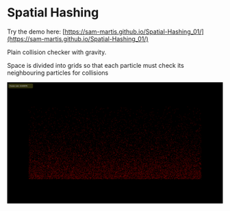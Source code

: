 # Spatial Hashing

Try the demo here: [https://sam-martis.github.io/Spatial-Hashing_01/](https://sam-martis.github.io/Spatial-Hashing_01/)

Plain collision checker with gravity.

Space is divided into grids so that each particle must check its neighbouring particles for collisions


![Demo Image](Spatial-Hashing_Complete.png)